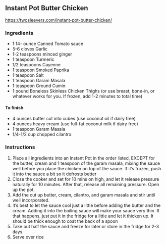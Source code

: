 ## Instant Pot Butter Chicken

<https://twosleevers.com/instant-pot-butter-chicken/>

### Ingredients
- 1 14- ounce Canned Tomato sauce
- 5-6 cloves Garlic
- 1-2 teaspoons minced ginger
- 1 teaspoon Turmeric
- 1/2 teaspoons Cayenne
- 1 teaspoon Smoked Paprika
- 1 teaspoon Salt
- 1 teaspoon Garam Masala
- 1 teaspoon Ground Cumin
- 1 pound Boneless Skinless Chicken Thighs (or use breast, bone-in, or whatever works for you. If frozen, add 1-2 minutes to total time)
#### To finish
- 4 ounces butter cut into cubes (use coconut oil if dairy free)
- 4 ounces heavy cream (use full-fat coconut milk if dairy free)
- 1 teaspoon Garam Masala
- 1/4-1/2 cup chopped cilantro

### Instructions
1. Place all ingredients into an Instant Pot in the order listed, EXCEPT for the butter, cream and 1 teaspoon of the garam masala, mixing the sauce well before you place the chicken on top of the sauce. If it’s frozen, push it into the sauce a bit so it defrosts better
2. Close the cooker and set for 10 mins on high, and let it release pressure naturally for 10 minutes. After that, release all remaining pressure. Open up the pot. 
3. Add the cut up butter, cream, cilantro, and garam masala and stir until well incorporated.
4. It’s best to let the sauce cool just a little before adding the butter and the cream. Adding it into the boiling sauce will make your sauce very thin. If that happens, just put it in the fridge for a little and let it thicken up. It should be thick enough to coat the back of a spoon
5. Take out half the sauce and freeze for later or store in the fridge for 2-3 days
6. Serve over rice

